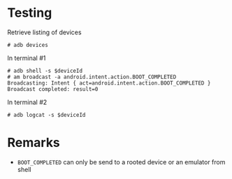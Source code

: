 # Testing

Retrieve listing of devices
```shell
# adb devices
```

In terminal #1
```shell
# adb shell -s $deviceId
# am broadcast -a android.intent.action.BOOT_COMPLETED                                                                                                                                         
Broadcasting: Intent { act=android.intent.action.BOOT_COMPLETED }
Broadcast completed: result=0
```

In terminal #2
```shell
# adb logcat -s $deviceId
```

# Remarks
* `BOOT_COMPLETED` can only be send to a rooted device or an emulator from shell 
